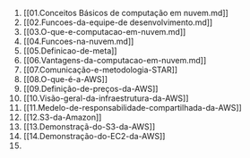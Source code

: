 1. [[01.Conceitos Básicos de computação em nuvem.md]]
2. [[02.Funcoes-da-equipe-de desenvolvimento.md]]
3. [[03.O-que-e-computacao-em-nuvem.md]]
4. [[04.Funcoes-na-nuvem.md]]
5. [[05.Definicao-de-meta]]
6. [[06.Vantagens-da-computacao-em-nuvem.md]]
7. [[07.Comunicação-e-metodologia-STAR]]
8. [[08.O-que-é-a-AWS]]
9. [[09.Definição-de-preços-da-AWS]]
10. [[10.Visão-geral-da-infraestrutura-da-AWS]]
11. [[11.Medelo-de-responsabilidade-compartilhada-da-AWS]]
12. [[12.S3-da-Amazon]]
13. [[13.Demonstraçã-do-S3-da-AWS]]
14. [[14.Demonstração-do-EC2-da-AWS]]
15. 